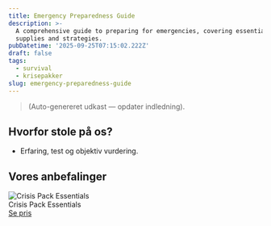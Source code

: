 ```yaml
---
title: Emergency Preparedness Guide
description: >-
  A comprehensive guide to preparing for emergencies, covering essential
  supplies and strategies.
pubDatetime: '2025-09-25T07:15:02.222Z'
draft: false
tags:
  - survival
  - krisepakker
slug: emergency-preparedness-guide
---
```

> (Auto-genereret udkast — opdater indledning).

## Hvorfor stole på os?
- Erfaring, test og objektiv vurdering.

## Vores anbefalinger


<!-- Auto: Affiliate-kort fra Products/SKUs -->

<div class="aff-card"><img src="abstract_15.png (https://v5.airtableusercontent.com/v3/u/45/45/1758794400000/SYUwbtSOpxMM_o6XuFffJg/SrllMt8mgrFEeJBFuRa6Hm7X1P6NAD2WZhsaCDXdn4Evz2Espi9imCCYCEELrsK5C8U65beJib9iG99sUqdjmjvSYEcmEWANx1jjO_jPgmcFQZGk_LGs1n4sT323xEHIMNlDPwcNUGBwhQjsBSEKoKVttcnkQdXOukIu3OKmPK8/JIcx7XxZosPC88s7biz_SCM6F6kvIbODlBpS74xuCc4)" alt="Crisis Pack Essentials" class="aff-card__img" /><div class="aff-card__meta"><div class="aff-card__title">Crisis Pack Essentials</div><a class="aff-btn" href="https://affiliate.homeessentialsee62.com/deal789?utm_source=klartilalt&utm_medium=affiliate&subid=emergency-preparedness-guide-2025-09-25" rel="sponsored nofollow noopener" target="_blank">Se pris</a></div></div>

